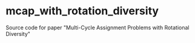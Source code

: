# mcap_with_rotation_diversity
Source code for paper "Multi-Cycle Assignment Problems with Rotational Diversity"
